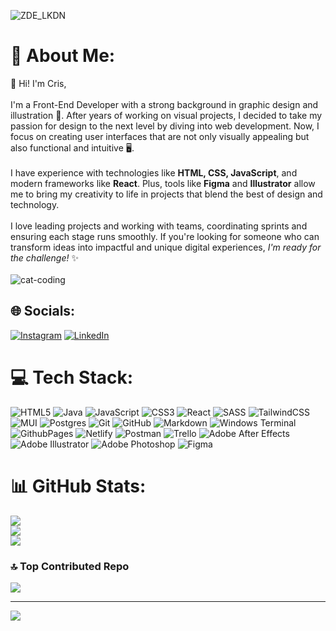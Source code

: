 ![ZDE_LKDN](https://github.com/user-attachments/assets/9ae24826-51c5-4ee1-b40b-593dd744fe82)

# 💫 About Me:
👋 Hi! I'm Cris,<br><br>I'm a Front-End Developer with a strong background in graphic design and illustration 🎨. After years of working on visual projects, I decided to take my passion for design to the next level by diving into web development. Now, I focus on creating user interfaces that are not only visually appealing but also functional and intuitive 🖥️.<br><br>I have experience with technologies like **HTML, CSS, JavaScript**, and modern frameworks like **React**. Plus, tools like **Figma** and **Illustrator** allow me to bring my creativity to life in projects that blend the best of design and technology.<br><br>I love leading projects and working with teams, coordinating sprints and ensuring each stage runs smoothly. If you're looking for someone who can transform ideas into impactful and unique digital experiences, *I'm ready for the challenge!* ✨<br>
<br>
![cat-coding](https://github.com/user-attachments/assets/609726af-685d-437a-84a2-674a3580c116)

## 🌐 Socials:
[![Instagram](https://img.shields.io/badge/Instagram-%23E4405F.svg?logo=Instagram&logoColor=white)](https://www.instagram.com/criszumodescarabajo/) [![LinkedIn](https://img.shields.io/badge/LinkedIn-%230077B5.svg?logo=linkedin&logoColor=white)](https://www.linkedin.com/in/cristinapr/) 

# 💻 Tech Stack:
![HTML5](https://img.shields.io/badge/html5-%23E34F26.svg?style=for-the-badge&logo=html5&logoColor=white) ![Java](https://img.shields.io/badge/java-%23ED8B00.svg?style=for-the-badge&logo=openjdk&logoColor=white) ![JavaScript](https://img.shields.io/badge/javascript-%23323330.svg?style=for-the-badge&logo=javascript&logoColor=%23F7DF1E) ![CSS3](https://img.shields.io/badge/css3-%231572B6.svg?style=for-the-badge&logo=css3&logoColor=white) ![React](https://img.shields.io/badge/react-%2320232a.svg?style=for-the-badge&logo=react&logoColor=%2361DAFB) ![SASS](https://img.shields.io/badge/SASS-hotpink.svg?style=for-the-badge&logo=SASS&logoColor=white) ![TailwindCSS](https://img.shields.io/badge/tailwindcss-%2338B2AC.svg?style=for-the-badge&logo=tailwind-css&logoColor=white) ![MUI](https://img.shields.io/badge/MUI-%230081CB.svg?style=for-the-badge&logo=mui&logoColor=white) ![Postgres](https://img.shields.io/badge/postgres-%23316192.svg?style=for-the-badge&logo=postgresql&logoColor=white) ![Git](https://img.shields.io/badge/git-%23F05033.svg?style=for-the-badge&logo=git&logoColor=white) ![GitHub](https://img.shields.io/badge/github-%23121011.svg?style=for-the-badge&logo=github&logoColor=white) ![Markdown](https://img.shields.io/badge/markdown-%23000000.svg?style=for-the-badge&logo=markdown&logoColor=white) ![Windows Terminal](https://img.shields.io/badge/Windows%20Terminal-%234D4D4D.svg?style=for-the-badge&logo=windows-terminal&logoColor=white) ![GithubPages](https://img.shields.io/badge/github%20pages-121013?style=for-the-badge&logo=github&logoColor=white) ![Netlify](https://img.shields.io/badge/netlify-%23000000.svg?style=for-the-badge&logo=netlify&logoColor=#00C7B7) ![Postman](https://img.shields.io/badge/Postman-FF6C37?style=for-the-badge&logo=postman&logoColor=white) ![Trello](https://img.shields.io/badge/Trello-%23026AA7.svg?style=for-the-badge&logo=Trello&logoColor=white) ![Adobe After Effects](https://img.shields.io/badge/Adobe%20After%20Effects-9999FF.svg?style=for-the-badge&logo=Adobe%20After%20Effects&logoColor=white) ![Adobe Illustrator](https://img.shields.io/badge/adobe%20illustrator-%23FF9A00.svg?style=for-the-badge&logo=adobe%20illustrator&logoColor=white) ![Adobe Photoshop](https://img.shields.io/badge/adobe%20photoshop-%2331A8FF.svg?style=for-the-badge&logo=adobe%20photoshop&logoColor=white) ![Figma](https://img.shields.io/badge/figma-%23F24E1E.svg?style=for-the-badge&logo=figma&logoColor=white)  

# 📊 GitHub Stats:
![](https://github-readme-stats.vercel.app/api?username=CrisZDE&theme=gruvbox&hide_border=true&include_all_commits=true&count_private=false)<br/>
![](https://github-readme-streak-stats.herokuapp.com/?user=CrisZDE&theme=gruvbox&hide_border=true)<br/>
![](https://github-readme-stats.vercel.app/api/top-langs/?username=CrisZDE&theme=gruvbox&hide_border=true&include_all_commits=true&count_private=false&layout=compact)

### 🔝 Top Contributed Repo
![](https://github-contributor-stats.vercel.app/api?username=CrisZDE&limit=5&theme=gruvbox&combine_all_yearly_contributions=true)

---
[![](https://visitcount.itsvg.in/api?id=CrisZDE&icon=4&color=2)](https://visitcount.itsvg.in)

<!-- Proudly created with GPRM ( https://gprm.itsvg.in ) -->
